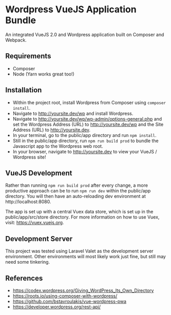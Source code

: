 # Wordpress VueJS Application Bundle

An integrated VueJS 2.0 and Wordpress application built on Composer and Webpack.

## Requirements
- Composer
- Node (Yarn works great too!)

## Installation
- Within the project root, install Wordpress from Composer using `composer install`.
- Navigate to http://yoursite.dev/wp and install Wordpress.
- Navigate to http://yoursite.dev/wp/wp-admin/options-general.php and set the Wordpress Address (URL) to http://yoursite.dev/wp and the Site Address (URL) to http://yoursite.dev.
- In your terminal, go to the public/app directory and run `npm install`.
- Still in the public/app directory, run `npm run build prod` to bundle the Javascript app to the Wordpress web root.
- In your browser, navigate to http://yoursite.dev to view your VueJS / Wordpress site!

## VueJS Development
Rather than running `npm run build prod` after every change, a more productive approach can be to run `npm run dev` within the public/app directory. You will then have an auto-reloading dev environment at http://localhost:8080.

The app is set up with a central Vuex data store, which is set up in the public/app/src/store directory. For more information on how to use Vuex, visit: https://vuex.vuejs.org.

## Development Server
This project was tested using Laravel Valet as the development server environment. Other environments will most likely work just fine, but still may need some tinkering.

## References
- https://codex.wordpress.org/Giving_WordPress_Its_Own_Directory
- https://roots.io/using-composer-with-wordpress/
- https://github.com/bstavroulakis/vue-wordpress-pwa
- https://developer.wordpress.org/rest-api/